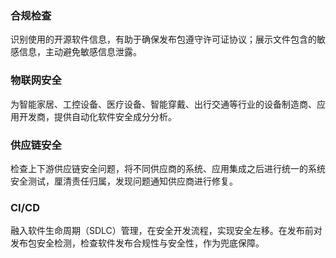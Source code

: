 ### 合规检查
识别使用的开源软件信息，有助于确保发布包遵守许可证协议；展示文件包含的敏感信息，主动避免敏感信息泄露。
​
### 物联网安全
为智能家居、工控设备、医疗设备、智能穿戴、出行交通等行业的设备制造商、应用开发商，提供自动化软件安全成分分析。
​
### 供应链安全
检查上下游供应链安全问题，将不同供应商的系统、应用集成之后进行统一的系统安全测试，厘清责任归属，发现问题通知供应商进行修复。
​
### CI/CD
融入软件生命周期（SDLC）管理，在安全开发流程，实现安全左移。在发布前对发布包安全检测，检查软件发布合规性与安全性，作为兜底保障。
